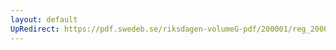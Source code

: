 ```yaml
---
layout: default
UpRedirect: https://pdf.swedeb.se/riksdagen-volumeG-pdf/200001/reg_200001/reg_200001_0321.pdf
---
```


